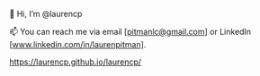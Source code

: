 👋 Hi, I’m @laurencp

📫 You can reach me via email [pitmanlc@gmail.com] or LinkedIn [www.linkedin.com/in/laurenpitman].

<!---
laurencp/laurencp is a ✨ special ✨ repository because its `README.md` (this file) appears on your GitHub profile.
You can click the Preview link to take a look at your changes.
--->


https://laurencp.github.io/laurencp/
